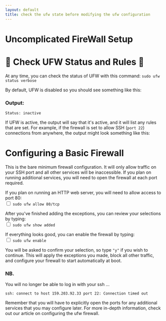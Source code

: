 ```yaml
---
layout: default
title: check the ufw state before modifying the ufw configuration
---
```


# Uncomplicated FireWall Setup

# :eyes: Check UFW Status and Rules :eyes:

At any time, you can check the status of UFW with this command:
`sudo ufw status verbose`

By default, UFW is disabled so you should see something like this:
<h3>Output:</h3>

`Status: inactive`

If UFW is active, the output will say that it's active, and it will list any rules that are set. For example, if the firewall is set to allow SSH (`port 22`) connections from anywhere, the output might look something like this:

# Configuring a Basic Firewall

This is the bare minimum firewall configuration. It will only allow traffic on your SSH port and all other services will be inaccessible. If you plan on running additional services, you will need to open the firewall at each port required.

If you plan on running an HTTP web server, you will need to allow access to port 80:<br />
<input type="checkbox" class="sidebar-checkbox" id="sidebar-checkbox">
`sudo ufw allow 80/tcp`


After you've finished adding the exceptions, you can review your selections by typing:<br />
<input type="checkbox" class="sidebar-checkbox" id="sidebar-checkbox">
`sudo ufw show added`


If everything looks good, you can enable the firewall by typing:<br />
<input type="checkbox" class="sidebar-checkbox" id="sidebar-checkbox">
`sudo ufw enable`

You will be asked to confirm your selection, so type `"y"` if you wish to continue. This will apply the exceptions you made, block all other traffic, and configure your firewall to start automatically at boot.

<h3>NB.</h3>
You will no longer be able to log in with your ssh ...

`ssh: connect to host 159.203.92.33 port 22: Connection timed out`

Remember that you will have to explicitly open the ports for any additional services that you may configure later. For more in-depth information, check out our article on configuring the ufw firewall.
